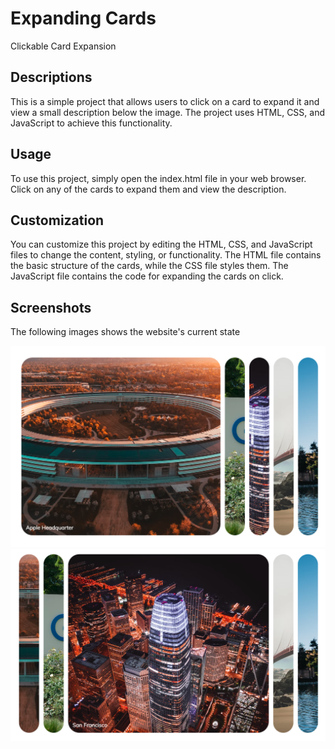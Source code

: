# Expanding Cards

Clickable Card Expansion

## Descriptions

This is a simple project that allows users to click on a card to expand it and view a small description below the image. The project uses HTML, CSS, and JavaScript to achieve this functionality.

## Usage

To use this project, simply open the index.html file in your web browser. Click on any of the cards to expand them and view the description.

## Customization

You can customize this project by editing the HTML, CSS, and JavaScript files to change the content, styling, or functionality. The HTML file contains the basic structure of the cards, while the CSS file styles them. The JavaScript file contains the code for expanding the cards on click.

## Screenshots

The following images shows the website's current state

![active image 1](./images/img-1.png)
![active image 1](./images/img-2.png)
